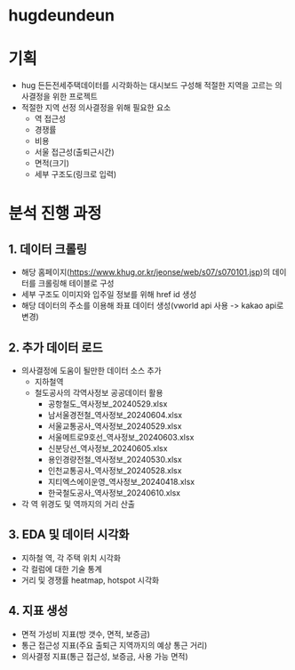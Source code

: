 # hugdeundeun

# 기획
- hug 든든전세주택데이터를 시각화하는 대시보드 구성해 적절한 지역을 고르는 의사결정을 위한 프로젝트
- 적절한 지역 선정 의사결정을 위해 필요한 요소
  - 역 접근성
  - 경쟁률
  - 비용
  - 서울 접근성(출퇴근시간)
  - 면적(크기)
  - 세부 구조도(링크로 입력)

# 분석 진행 과정
## 1. 데이터 크롤링
- 해당 홈페이지(https://www.khug.or.kr/jeonse/web/s07/s070101.jsp)의 데이터를 크롤링해 테이블로 구성
- 세부 구조도 이미지와 입주일 정보를 위해 href id 생성
- 해당 데이터의 주소를 이용해 좌표 데이터 생성(vworld api 사용 -> kakao api로 변경)

## 2. 추가 데이터 로드
- 의사결정에 도움이 될만한 데이터 소스 추가
  - 지하철역
  - 철도공사의 각역사정보 공공데이터 활용
    - 공항철도_역사정보_20240529.xlsx
    - 남서울경전철_역사정보_20240604.xlsx
    - 서울교통공사_역사정보_20240529.xlsx
    - 서울메트로9호선_역사정보_20240603.xlsx
    - 신분당선_역사정보_20240605.xlsx
    - 용인경량전철_역사정보_20240530.xlsx
    - 인천교통공사_역사정보_20240528.xlsx
    - 지티엑스에이운영_역사정보_20240418.xlsx
    - 한국철도공사_역사정보_20240610.xlsx
- 각 역 위경도 및 역까지의 거리 산출

## 3. EDA 및 데이터 시각화
- 지하철 역, 각 주택 위치 시각화
- 각 컬럼에 대한 기술 통계 
- 거리 및 경쟁률 heatmap, hotspot 시각화 

## 4. 지표 생성
- 면적 가성비 지표(방 갯수, 면적, 보증금)
- 통근 접근성 지표(주요 출퇴근 지역까지의 예상 통근 거리)
- 의사결정 지표(통근 접근성, 보증금, 사용 가능 면적)